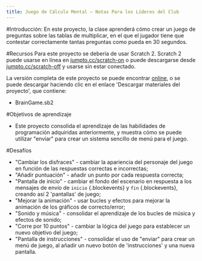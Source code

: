```yaml
---
title: Juego de Cálculo Mental — Notas Para los Líderes del Club
---
```


#Introducción:
En este proyecto, la clase aprenderá cómo crear un juego de preguntas sobre las tablas de multiplicar, en el que el jugador tiene que contestar correctamente tantas preguntas como pueda en 30 segundos.

#Recursos
Para este proyecto se debería de usar Scratch 2. Scratch 2 puede usarse en línea en [jumpto.cc/scratch-on](http://jumpto.cc/scratch-on) o puede descargarse desde [jumpto.cc/scratch-off](http://jumpto.cc/scratch-off) y usarse sin estar conectado.

La versión completa de este proyecto se puede encontrar <a href="http://scratch.mit.edu/projects/42225768/#editor">online</a>, o se puede descargar haciendo clic en el enlace 'Descargar materiales del proyecto', que contiene:

+ BrainGame.sb2

#Objetivos de aprendizaje
+ Este proyecto consolida el aprendizaje de las habilidades de programación adquiridas anteriormente, y muestra cómo se puede utilizar "enviar" para crear un sistema sencillo de menú para el juego. 

#Desafíos
+ "Cambiar los disfraces" - cambiar la apariencia del personaje del juego en función de las respuestas correctas e incorrectas;
+ "Añadir puntuación" - añadir un punto por cada respuesta correcta;
+ "Pantalla de inicio" - cambiar el fondo del escenario en respuesta a los mensajes de envío de `inicio` {.blockevents} y `fin` {.blockevents}, creando así 2 'pantallas' de juego;
+ "Mejorar la animación" - usar bucles y efectos para mejorar la animación de los gráficos de correcto/error;
+ "Sonido y música" - consolidar el aprendizaje de los bucles de música y efectos de sonido;
+ "Corre por 10 puntos" - cambiar la lógica del juego para establecer un nuevo objetivo del juego;
+ "Pantalla de instrucciones" - consolidar el uso de "enviar" para crear un menú de juego, al añadir un nuevo botón de 'instrucciones' y una nueva pantalla.

